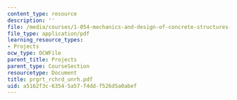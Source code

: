 ```yaml
---
content_type: resource
description: ''
file: /media/courses/1-054-mechanics-and-design-of-concrete-structures-spring-2004/a5162f3c63545a57f4ddf526d5a0abef_prgrt_rchrd_unrh.pdf
file_type: application/pdf
learning_resource_types:
- Projects
ocw_type: OCWFile
parent_title: Projects
parent_type: CourseSection
resourcetype: Document
title: prgrt_rchrd_unrh.pdf
uid: a5162f3c-6354-5a57-f4dd-f526d5a0abef
---
```

